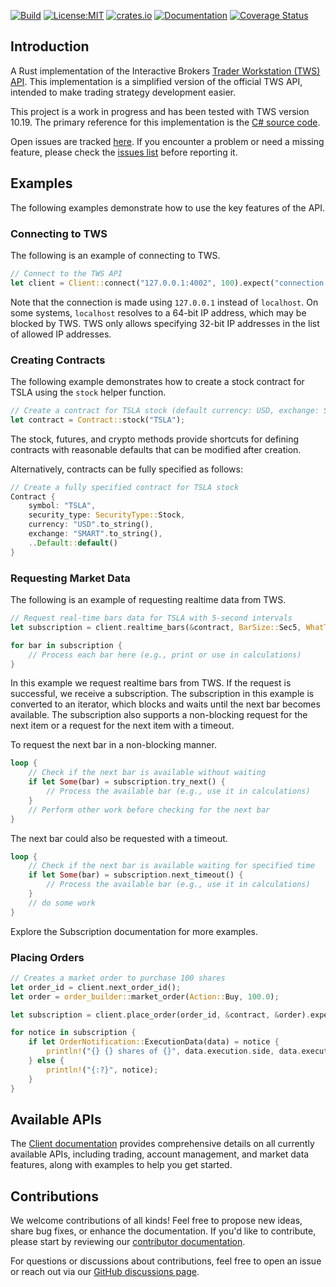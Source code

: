 [![Build](https://github.com/wboayue/rust-ibapi/workflows/ci/badge.svg)](https://github.com/wboayue/rust-ibapi/actions/workflows/ci.yml)
[![License:MIT](https://img.shields.io/badge/License-MIT-blue.svg)](https://opensource.org/licenses/MIT)
[![crates.io](https://img.shields.io/crates/v/ibapi.svg)](https://crates.io/crates/ibapi)
[![Documentation](https://img.shields.io/badge/Documentation-green.svg)](https://docs.rs/ibapi/latest/ibapi/)
[![Coverage Status](https://coveralls.io/repos/github/wboayue/rust-ibapi/badge.svg?branch=main)](https://coveralls.io/github/wboayue/rust-ibapi?branch=main)

## Introduction

A Rust implementation of the Interactive Brokers [Trader Workstation (TWS) API](https://interactivebrokers.github.io/tws-api/introduction.html).
This implementation is a simplified version of the official TWS API, intended to make trading strategy development easier.

This project is a work in progress and has been tested with TWS version 10.19. The primary reference for this implementation is the [C# source code](https://github.com/InteractiveBrokers/tws-api-public).

Open issues are tracked [here](https://github.com/wboayue/rust-ibapi/issues). 
If you encounter a problem or need a missing feature, please check the [issues list](https://github.com/wboayue/rust-ibapi/issues) before reporting it.

## Examples

The following examples demonstrate how to use the key features of the API.

### Connecting to TWS

The following is an example of connecting to TWS.

```rust
// Connect to the TWS API
let client = Client::connect("127.0.0.1:4002", 100).expect("connection failed!");
```

Note that the connection is made using `127.0.0.1` instead of `localhost`. On some systems, `localhost` resolves to a 64-bit IP address, which may be blocked by TWS. TWS only allows specifying 32-bit IP addresses in the list of allowed IP addresses.

### Creating Contracts

The following example demonstrates how to create a stock contract for TSLA using the `stock` helper function.

```rust
// Create a contract for TSLA stock (default currency: USD, exchange: SMART)
let contract = Contract::stock("TSLA");
```

The stock, futures, and crypto methods provide shortcuts for defining contracts with reasonable defaults that can be modified after creation.

Alternatively, contracts can be fully specified as follows:

```rust
// Create a fully specified contract for TSLA stock
Contract {
    symbol: "TSLA",
    security_type: SecurityType::Stock,
    currency: "USD".to_string(),
    exchange: "SMART".to_string(),
    ..Default::default()
}
```

### Requesting Market Data

The following is an example of requesting realtime data from TWS.

```rust
// Request real-time bars data for TSLA with 5-second intervals
let subscription = client.realtime_bars(&contract, BarSize::Sec5, WhatToShow::Trades, false).expect("realtime bars request failed!");

for bar in subscription {
    // Process each bar here (e.g., print or use in calculations)
}
```

In this example we request realtime bars from TWS. If the request is successful, we receive a subscription. The subscription in this example is converted to an iterator, which blocks and waits until the next bar becomes available. The subscription also supports a non-blocking request for the next item or a request for the next item with a timeout.

To request the next bar in a non-blocking manner.

```rust
loop {
    // Check if the next bar is available without waiting
    if let Some(bar) = subscription.try_next() {
        // Process the available bar (e.g., use it in calculations)
    }
    // Perform other work before checking for the next bar
}
```

The next bar could also be requested with a timeout.

```rust
loop {
    // Check if the next bar is available waiting for specified time
    if let Some(bar) = subscription.next_timeout() {
        // Process the available bar (e.g., use it in calculations)
    }
    // do some work
}
```

Explore the Subscription documentation for more examples.

### Placing Orders

```rust
// Creates a market order to purchase 100 shares
let order_id = client.next_order_id();
let order = order_builder::market_order(Action::Buy, 100.0);

let subscription = client.place_order(order_id, &contract, &order).expect("place order request failed!");

for notice in subscription {
    if let OrderNotification::ExecutionData(data) = notice {
        println!("{} {} shares of {}", data.execution.side, data.execution.shares, data.contract.symbol);
    } else {
        println!("{:?}", notice);
    }
}
```

## Available APIs

The [Client documentation](https://docs.rs/ibapi/latest/ibapi/struct.Client.html) provides comprehensive details on all currently available APIs, including trading, account management, and market data features, along with examples to help you get started.

## Contributions

We welcome contributions of all kinds! Feel free to propose new ideas, share bug fixes, or enhance the documentation. If you'd like to contribute, please start by reviewing our [contributor documentation](https://github.com/wboayue/rust-ibapi/tree/main/CONTRIBUTING.md).

For questions or discussions about contributions, feel free to open an issue or reach out via our [GitHub discussions page](https://github.com/wboayue/rust-ibapi/discussions).
